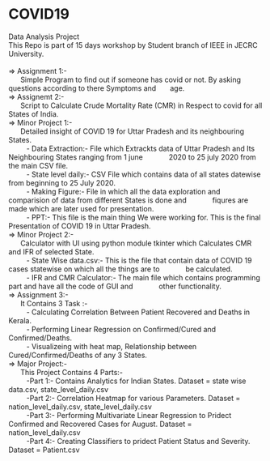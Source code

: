 # COVID19
Data Analysis Project<br>
This Repo is part of 15 days workshop by Student branch of IEEE in JECRC University.
<br><br>
=> Assignment 1:-<br>
&nbsp;&nbsp;&nbsp;&nbsp;&nbsp;&nbsp;Simple Program to find out if someone has covid or not. By asking questions according to there Symptoms and &nbsp;&nbsp;&nbsp;&nbsp;&nbsp;&nbsp;age.
<br>
=> Assignemt 2:-<br>
&nbsp;&nbsp;&nbsp;&nbsp;&nbsp;&nbsp;Script to Calculate Crude Mortality Rate (CMR) in Respect to covid for all States of India.<br>
=> Minor Project 1:-<br>
&nbsp;&nbsp;&nbsp;&nbsp;&nbsp;&nbsp;Detailed insight of COVID 19 for Uttar Pradesh and its neighbouring States.<br>
&nbsp;&nbsp;&nbsp;&nbsp;&nbsp;&nbsp;&nbsp;&nbsp;&nbsp;- Data Extraction:- File which Extrackts data of Uttar Pradesh and Its Neighbouring States ranging from 1 june &nbsp;&nbsp;&nbsp;&nbsp;&nbsp;&nbsp;&nbsp;&nbsp;&nbsp;&nbsp;&nbsp;&nbsp;2020 to 25 july 2020 from the main CSV file.<br>
&nbsp;&nbsp;&nbsp;&nbsp;&nbsp;&nbsp;&nbsp;&nbsp;&nbsp;- State level daily:- CSV File which contains data of all states datewise from beginning to 25 July 2020. <br>
&nbsp;&nbsp;&nbsp;&nbsp;&nbsp;&nbsp;&nbsp;&nbsp;&nbsp;- Making Figure:- File in which all the data exploration and comparision of data from different States is done and &nbsp;&nbsp;&nbsp;&nbsp;&nbsp;&nbsp;&nbsp;&nbsp;&nbsp;&nbsp;&nbsp;&nbsp;fiqures are made which are later used for presentation.<br>
&nbsp;&nbsp;&nbsp;&nbsp;&nbsp;&nbsp;&nbsp;&nbsp;&nbsp;- PPT:- This file is the main thing We were working for. This is the final Presentation of COVID 19 in Uttar Pradesh.<br>
=> Minor Project 2:-<br>
&nbsp;&nbsp;&nbsp;&nbsp;&nbsp;&nbsp;Calculator with UI using python module tkinter which Calculates CMR and IFR of selected State.<br>
&nbsp;&nbsp;&nbsp;&nbsp;&nbsp;&nbsp;&nbsp;&nbsp;&nbsp;- State Wise data.csv:- This is the file that contain data of COVID 19 cases statewise on which all the things are to &nbsp;&nbsp;&nbsp;&nbsp;&nbsp;&nbsp;&nbsp;&nbsp;&nbsp;&nbsp;&nbsp;&nbsp;be calculated.<br>
&nbsp;&nbsp;&nbsp;&nbsp;&nbsp;&nbsp;&nbsp;&nbsp;&nbsp;- IFR and CMR Calculator:- The main file which contains programming part and have all the code of GUI and &nbsp;&nbsp;&nbsp;&nbsp;&nbsp;&nbsp;&nbsp;&nbsp;&nbsp;&nbsp;&nbsp;&nbsp;other functionality.<br>
=> Assignment 3:-<br>
&nbsp;&nbsp;&nbsp;&nbsp;&nbsp;&nbsp;It Contains 3 Task :-<br>
&nbsp;&nbsp;&nbsp;&nbsp;&nbsp;&nbsp;&nbsp;&nbsp;&nbsp;- Calculating Correlation Between Patient Recovered and Deaths in Kerala.<br>
&nbsp;&nbsp;&nbsp;&nbsp;&nbsp;&nbsp;&nbsp;&nbsp;&nbsp;- Performing Linear Regression on Confirmed/Cured and Confirmed/Deaths.<br>
&nbsp;&nbsp;&nbsp;&nbsp;&nbsp;&nbsp;&nbsp;&nbsp;&nbsp;- Visualizeing with heat map, Relationship between Cured/Confirmed/Deaths of any 3 States.<br>
=> Major Project:-<br>
&nbsp;&nbsp;&nbsp;&nbsp;&nbsp;&nbsp;This Project Contains 4 Parts:-<br>
&nbsp;&nbsp;&nbsp;&nbsp;&nbsp;&nbsp;&nbsp;&nbsp;&nbsp;-Part 1:- Contains Analytics for Indian States. Dataset = state wise data.csv, state_level_daily.csv<br>
&nbsp;&nbsp;&nbsp;&nbsp;&nbsp;&nbsp;&nbsp;&nbsp;&nbsp;-Part 2:- Correlation Heatmap for various Parameters. Dataset = nation_level_daily.csv, state_level_daily.csv<br>
&nbsp;&nbsp;&nbsp;&nbsp;&nbsp;&nbsp;&nbsp;&nbsp;&nbsp;-Part 3:- Performing Multivariate Linear Regression to Pridect Confirmed and Recovered Cases for August. Dataset = nation_level_daily.csv<br>
&nbsp;&nbsp;&nbsp;&nbsp;&nbsp;&nbsp;&nbsp;&nbsp;&nbsp;-Part 4:- Creating Classifiers to pridect Patient Status and Severity. Dataset = Patient.csv<br>
